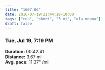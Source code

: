 ```yaml
---
title: "1607.06"
date: 2016-07-19T21:44:18-10:00
tags: ["run", "short", "3 mi", "ala moana"]
draft: false
---
```


### Tue, Jul 19, 7:19 PM

**Duration:** 00:42:41  
**Distance:** 3.67 mi  
**Avg. pace:** 11'37" /mi